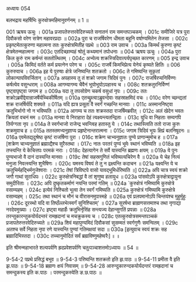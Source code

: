 अध्यायः 054
	
बलभद्राय महर्षिभिः कुरुक्षेत्रमहिमानुवर्णनम् ॥ 1 ॥

001	ऋषय ऊचुः ।
001a	प्रजापतेरुत्तरवेदिरुच्यते सनातनं राम समन्तपञ्चकम् ।
001c	समीजिरे यत्र पुरा दिवौकसो वरेण सत्रेण महावरप्रदाः ॥
002a	पुरा च राजर्षिवरेण धीमता बहूनि वर्षाण्यमितेन तेजसा ।
002c	प्रकृष्टमेतत्कुरुणा महात्मना ततः कुरुक्षेत्रमितीह पप्रथे ॥
003	राम उवाच ।
003a	किमर्थं कुरुणा कृष्टं क्षेत्रमेतन्महात्मना ।
003c	एतदिच्छाम्यहं श्रोतुं कथ्यमानं तपोधनाः ॥
004	ऋषय ऊचुः ।
004a	पुरा किल कुरुं राम कर्षन्तं सततोत्थितम् ।
004c	अभ्येत्य शक्रस्त्रिदिवात्पर्यपृच्छत कारणम् ॥
005	इन्द्र उवाच ।
005a	किमिदं वर्तते कर्म प्रयत्नेन परेण च ।
005c	राजर्षे किमभिप्रेत्य येनेयं कृष्यते क्षितिः ॥
006	कुरुरुवाच ।
006a	इह ये पुरुषाः क्षेत्रे जनिष्यन्ति शतक्रतो ।
006c	ते गमिष्यन्ति सुकृतां लोकान्पापविवर्जितान् ॥
007a	अपहास्य तु तं शक्रो जगाम त्रिदिवं पुनः ।
007c	राजर्षिरप्यनिर्विण्णः कर्षत्येव वसुन्धराम् ॥
008a	आगम्यागम्य चैवैनं भूयोभूयोऽपहास्य च ।
008c	शतक्रतुरनिर्विण्णं पृष्ट्वापृष्ट्वा जगाम ह ॥
009a	यदा तु तपसोग्रेण चकर्ष वसुधां नृपः ।
009c	ततः शक्रोऽब्रवीद्देवान्राजर्षेर्यच्चिकीर्षितम् ॥
010a	एतच्छ्रुत्वाऽब्रुवन्देवाः सहस्राक्षमिदं वचः ।
010c	वरेण च्छन्द्यतां शक्र राजर्षिर्यदि शक्यते ॥
011a	यदि ह्यत्र प्रसूता वै स्वर्गं गच्छन्ति मानवाः ।
011c	अस्माननिष्ट्वा क्रतुभिर्भागो नो न भविष्यति ॥
012a	आगम्य च ततः शक्रस्तदा राजर्षिमब्रवीत् ।
012c	अलं खेदेन भवतः क्रियतां वचनं मम ॥
013a	मानवा ये निराहारा देहं त्यक्ष्यन्त्यतन्द्रिताः ।
013c	युधि वा निहताः सम्यगपि तिर्यग्गता नृप ॥
014a	ते स्वर्गभाजो राजेन्द्र भवन्त्विह हतास्तु ये ।
014c	तथास्त्विति ततो राजा कुरुः शक्रमुवाच ह ॥
015a	ततस्तमभ्यनुज्ञाप्य प्रहृष्टेनान्तरात्मना ।
015c	जगाम त्रिदिवं भूयः क्षिप्रं बलनिषूदनः ॥
016a	एवमेतद्यदुश्रेष्ठ कृष्टं राजर्षिणा पुरा ।
016c	शक्रेण चाभ्यनुज्ञातः पुण्ये प्राणान्मुमोच ह ॥
017a	[शक्रेण चाभ्यनुज्ञातं ब्रह्माद्यैश्च सुरैस्तथा ।
017c	नातः परतरं पुण्यं भूमेः स्थानं भविष्यति ॥
018a	इह तप्स्यन्ति ये केचित्तपः परमकं नराः ।
018c	देहत्यागेन ते सर्वे यास्यन्ति ब्रह्मणः क्षयम् ॥
019a	ये पुनः पुण्यभाजो वै दानं दास्यन्ति मानवाः ।
019c	तेषां सहस्रगुणितं भविष्यत्यचिरेण वै ॥
020a	ये चेह नित्यं मनुजा निवत्स्यन्ति शुभैषिणः ।
020c	यमस्य विषयं ते तु न द्रक्ष्यन्ति कदाचन ॥
021a	यक्ष्यन्ति ये च क्रतुभिर्महद्भिर्मनुजेश्वराः ।
021c	तेषां त्रिविष्टपे वासो यावद्भूमिर्धरिष्यति ॥]
022a	अपि चात्र स्वयं शक्रो जगौ गाथां सुराधिपः ।
022c	कुरुक्षेत्रनिबद्धां वै तां शृणुष्व हलायुध ॥
023a	पांसवोऽपि कुरुक्षेत्राद्वायुना समुदीरिताः ।
023c	अपि दुष्कृतकर्माणं नयन्ति परमां गतिम् ॥
024a	`कुरुक्षेत्रं गमिष्यामि कुरुक्षेत्रे वसाम्यहम् ।
024c	इत्येवं निश्चितो भूत्वा तेन स्वर्गं गमिष्यति ॥
025a	कुरुक्षेत्रं गमिष्यामि कुरुक्षेत्रे वसाम्यहम् ।
025c	तथा स्थानं च मौनं च वीरासनमुपास्महे ॥
026a	एवं प्रलपमानोऽपि चिन्तयंश्च मुहुर्मुहुः ।
026c	दूरस्थो यदि वा तिष्ठँल्लभेत्स्वर्गं सुनिश्चितम्' ॥
027a	सुरर्षभा ब्राह्मणसत्तमाश्च तथा नृगाद्या नरदेवमुख्याः ।
027c	इष्ट्वा महार्हैः क्रतुभिर्नृसिंह सन्त्यज्य देहान्सुगतिं प्रपन्नाः ॥
028a	तरन्तुकारन्तुकयोर्यदन्तरं रामह्रदानां च मचक्रुकस्य च ।
028c	एतत्कुरुक्षेत्रसमन्तपञ्चकं प्रजापतेरुत्तरवेदिरुच्यते ॥
029a	शिवं महापुण्यमिदं दिवौकसां सुसम्मतं स्वर्गगुणैः समन्वितम् ।
029c	अतश्च सर्वे निहता नृपा रणे यास्यन्ति पुण्यां गतिमक्षयां सदा ॥
030a	[इत्युवाच स्वयं शक्रः सह ब्रह्मादिभिस्तदा ।
030c	तच्चानुमोदितं सर्वं ब्रह्मविष्णुमहेष्वरैः] ॥ ॥

इति श्रीमन्महाभारते शल्यपर्वणि ह्रदप्रवेशपर्वणि चतुःपञ्चाशत्तमोऽध्यायः ॥ 54 ॥

9-54-2 पप्रथे प्रसिद्धं बभूव ॥ 9-54-3 परिष्यन्ति शतक्रतो इति झ.पाठः ॥ 9-54-11 प्रमीता वै इति झ.पाठः ॥ 9-54-18 ब्रह्मणः क्षयं निवासम् ॥ 9-54-28 आरुन्दुकारुन्दकयोर्यदन्तरं रामह्रदानां च समन्दुकस्य इति क.पाठः । परमन्दुकस्येति ङ.छ.पाठः ॥

